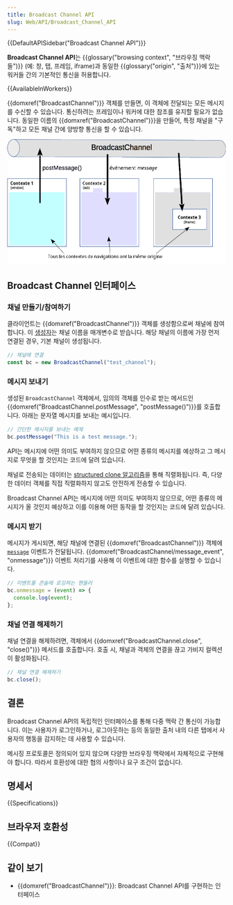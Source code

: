 ```yaml
---
title: Broadcast Channel API
slug: Web/API/Broadcast_Channel_API
---
```


{{DefaultAPISidebar("Broadcast Channel API")}}

**Broadcast Channel API**는 {{glossary("browsing context", "브라우징 맥락들")}} (예: 창, 탭, 프레임, iframe)과 동일한 {{glossary("origin", "출처")}}에 있는 워커들 간의 기본적인 통신을 허용합니다.

{{AvailableInWorkers}}

{{domxref("BroadcastChannel")}} 객체를 만들면, 이 객체에 전달되는 모든 메시지를 수신할 수 있습니다. 통신하려는 프레임이나 워커에 대한 참조를 유지할 필요가 없습니다. 동일한 이름의 {{domxref("BroadcastChannel")}}을 만들어, 특정 채널을 "구독"하고 모든 채널 간에 양방향 통신을 할 수 있습니다.

![Broadcast Channel API의 규칙](broadcastchannel.png)

## Broadcast Channel 인터페이스

### 채널 만들기/참여하기

클라이언트는 {{domxref("BroadcastChannel")}} 객체를 생성함으로써 채널에 참여합니다. 이 [생성자](/ko/docs/Web/API/BroadcastChannel/BroadcastChannel)는 채널 이름을 매개변수로 받습니다. 해당 채널의 이름에 가장 먼저 연결된 경우, 기본 채널이 생성됩니다.

```js
// 채널에 연결
const bc = new BroadcastChannel("test_channel");
```

### 메시지 보내기

생성된 `BroadcastChannel` 객체에서, 임의의 객체를 인수로 받는 메서드인 {{domxref("BroadcastChannel.postMessage", "postMessage()")}}를 호출합니다. 아래는 문자열 메시지를 보내는 예시입니다.

```js
// 간단한 메시지를 보내는 예제
bc.postMessage("This is a test message.");
```

API는 메시지에 어떤 의미도 부여하지 않으므로 어떤 종류의 메시지를 예상하고 그 메시지로 무엇을 할 것인지는 코드에 달려 있습니다.

채널로 전송되는 데이터는 [structured clone 알고리즘](/ko/docs/Web/API/Web_Workers_API/Structured_clone_algorithm)을 통해 직렬화됩니다. 즉, 다양한 데이터 객체를 직접 직렬화하지 않고도 안전하게 전송할 수 있습니다.

Broadcast Channel API는 메시지에 어떤 의미도 부여하지 않으므로, 어떤 종류의 메시지가 올 것인지 예상하고 이를 이용해 어떤 동작을 할 것인지는 코드에 달려 있습니다.

### 메시지 받기

메시지가 게시되면, 해당 채널에 연결된 {{domxref("BroadcastChannel")}} 객체에 [`message`](/ko/docs/Web/API/BroadcastChannel/message_event) 이벤트가 전달됩니다. {{domxref("BroadcastChannel/message_event", "onmessage")}} 이벤트 처리기를 사용해 이 이벤트에 대한 함수를 실행할 수 있습니다.

```js
// 이벤트를 콘솔에 로깅하는 핸들러
bc.onmessage = (event) => {
  console.log(event);
};
```

### 채널 연결 해제하기

채널 연결을 해제하려면, 객체에서 {{domxref("BroadcastChannel.close", "close()")}} 메서드를 호출합니다. 호출 시, 채널과 객체의 연결을 끊고 가비지 컬렉션이 활성화됩니다.

```js
// 채널 연결 해제하기
bc.close();
```

## 결론

Broadcast Channel API의 독립적인 인터페이스를 통해 다중 맥락 간 통신이 가능합니다. 이는 사용자가 로그인하거나, 로그아웃하는 등의 동일한 출처 내의 다른 탭에서 사용자의 행동을 감지하는 데 사용할 수 있습니다.

메시징 프로토콜은 정의되어 있지 않으며 다양한 브라우징 맥락에서 자체적으로 구현해야 합니다. 따라서 호환성에 대한 협의 사항이나 요구 조건이 없습니다.

## 명세서

{{Specifications}}

## 브라우저 호환성

{{Compat}}

## 같이 보기

- {{domxref("BroadcastChannel")}}: Broadcast Channel API를 구현하는 인터페이스
